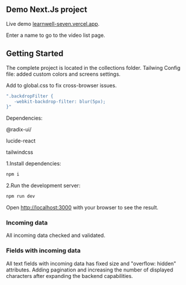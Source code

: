 ## Demo Next.Js project


Live demo [learnwell-seven.vercel.app](learnwell-seven.vercel.app).

Enter a name to go to the video list page.


## Getting Started


The complete project is located in the collections folder. Tailwing Config file: added custom colors and screens settings.

Add to global.css to fix cross-browser issues.
```sh
".backdropFilter {
   -webkit-backdrop-filter: blur(5px);
}"
```


Dependencies:

  @radix-ui/

  lucide-react

  tailwindcss


1.Install dependencies:

```bash
npm i
```

2.Run the development server:

```bash
npm run dev
```

Open [http://localhost:3000](http://localhost:3000) with your browser to see the result.


### Incoming data


All incoming data checked and validated.


### Fields with incoming data


All text fields with incoming data has fixed size and "overflow: hidden" attributes. Adding pagination and increasing the number of displayed characters after expanding the backend capabilities.

